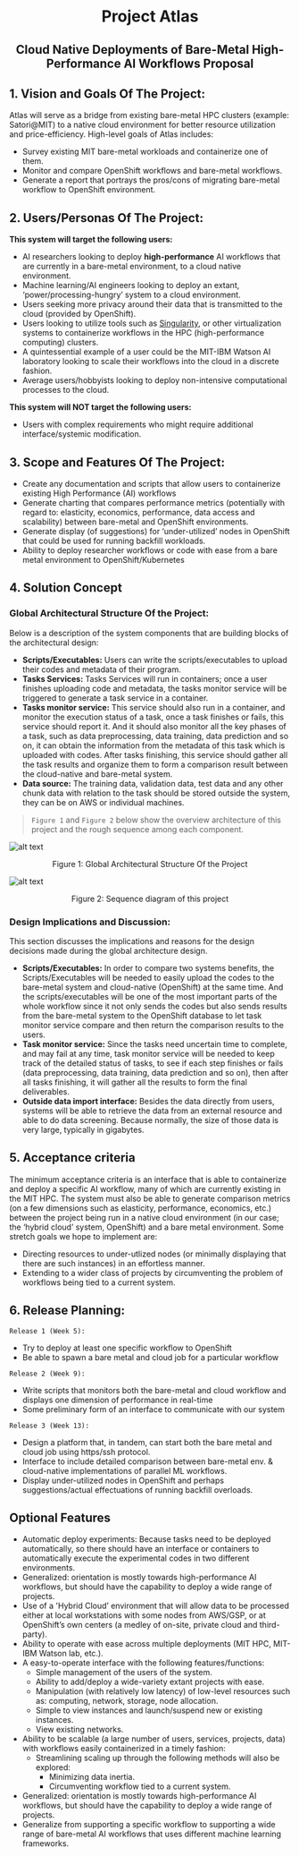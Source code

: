 
<h1 align="center"> Project Atlas </h1> 

<h2 align="center"> Cloud Native Deployments of Bare-Metal High-Performance AI Workflows Proposal </h2> 

## 1.   Vision and Goals Of The Project:

Atlas will serve as a bridge from existing bare-metal HPC clusters (example: Satori@MIT) to a native cloud environment for better resource utilization and price-efficiency. High-level goals of Atlas includes:
- Survey existing MIT bare-metal workloads and containerize one of them.
- Monitor and compare OpenShift workflows and bare-metal workflows.
- Generate a report that portrays the pros/cons of migrating bare-metal workflow to OpenShift environment.

## 2. Users/Personas Of The Project:

**This system will target the following users:**

- AI researchers looking to deploy **high-performance** AI workflows that are currently in a bare-metal environment, to a cloud native environment. 
- Machine learning/AI engineers looking to deploy an extant, ‘power/processing-hungry’ system to a cloud environment.
- Users seeking more privacy around their data that is transmitted to the cloud (provided by OpenShift).
- Users looking to utilize tools such as [Singularity](https://www.sylabs.io/docs/), or other virtualization systems to containerize workflows in the HPC (high-performance computing) clusters.
- A quintessential example of a user could be the MIT-IBM Watson AI laboratory looking to scale their workflows into the cloud in a discrete fashion. 
- Average users/hobbyists looking to deploy non-intensive computational processes to the cloud.


**This system will NOT target the following users:**

- Users with complex requirements who might require additional interface/systemic modification.

## 3.   Scope and Features Of The Project:
- Create any documentation and scripts that allow users to containerize existing High Performance (AI) workflows
- Generate charting that compares performance metrics (potentially with regard to: elasticity, economics, performance, data access and scalability) between bare-metal and OpenShift environments.
- Generate display (of suggestions) for ‘under-utilized’ nodes in OpenShift that could be used for running backfill workloads.
- Ability to deploy researcher workflows or code with ease from a bare metal environment to OpenShift/Kubernetes

## 4. Solution Concept
### Global Architectural Structure Of the Project:
Below is a description of the system components that are building blocks of the architectural design:
- **Scripts/Executables:** Users can write the scripts/executables to upload their codes and metadata of their program.
- **Tasks Services:** Tasks Services will run in containers; once a user finishes uploading code and metadata, the tasks monitor service will be triggered to generate a task service in a container.
- **Tasks monitor service:** This service should also run in a container, and monitor the execution status of a task, once a task finishes or fails, this service should report it. And it should also monitor all the key phases of a task, such as data preprocessing, data training, data prediction and so on, it can obtain the information from the metadata of this task which is uploaded with codes. After tasks finishing, this service should gather all the task results and organize them to form a comparison result between the cloud-native and bare-metal system.
- **Data source:** The training data, validation data, test data and any other chunk data with relation to the task should be stored outside the system, they can be on AWS or individual machines.

> `Figure 1` and `Figure 2` below show the overview architecture of this project and the rough sequence among each component.

![alt text](./imgs/../doc/imgs/overview-architecture.png "Overview Architecture")
<p align="center">Figure 1: Global Architectural Structure Of the Project</p>

![alt text](./imgs/../doc/imgs/overview-sequence-diagram.png "Overview Sequence Diagram")
<p align="center">Figure 2: Sequence diagram of this project</p>

### Design Implications and Discussion:
This section discusses the implications and reasons for the design decisions made during the global architecture design.
- **Scripts/Executables:**
In order to compare two systems benefits, the Scripts/Executables will be needed to easily upload the codes to the bare-metal system and cloud-native (OpenShift) at the same time. And the scripts/executables will be one of the most important parts of the whole workflow since it not only sends the codes but also sends results from the bare-metal system to the OpenShift database to let task monitor service compare and then return the comparison results to the users.
- **Task monitor service:** 
Since the tasks need uncertain time to complete, and may fail at any time, task monitor service will be needed to keep track of the detailed status of tasks, to see if each step finishes or fails (data preprocessing, data training, data prediction and so on), then after all tasks finishing, it will gather all the results to form the final deliverables.
- **Outside data import interface:**
Besides the data directly from users, systems will be able to retrieve the data from an external resource and able to do data screening. Because normally, the size of those data is very large, typically in gigabytes. 

## 5. Acceptance criteria
The minimum acceptance criteria is an interface that is able to containerize and deploy a specific AI workflow, many of which are currently existing in the MIT HPC. The system must also be able to generate comparison metrics (on a few dimensions such as elasticity, performance, economics, etc.) between the project being run in a native cloud environment (in our case; the ‘hybrid cloud’ system, OpenShift) and a bare metal environment. Some stretch goals we hope to implement are:
- Directing resources to under-utlized nodes (or minimally displaying that there are such instances) in an effortless manner.
- Extending to a wider class of projects by circumventing the problem of workflows being tied to a current system.


## 6.  Release Planning:
`Release 1 (Week 5):` 
- Try to deploy at least one specific workflow to OpenShift
- Be able to spawn a bare metal and cloud job for a particular workflow

`Release 2 (Week 9):` 
- Write scripts that monitors both the bare-metal and cloud workflow and displays one dimension of performance in real-time
- Some preliminary form of an interface to communicate with our system 

`Release 3 (Week 13):` 
- Design a platform that, in tandem, can start both the bare metal and cloud job using https/ssh protocol.
- Interface to include detailed comparison between bare-metal env. & cloud-native implementations of parallel ML workflows.
- Display under-utilized nodes in OpenShift and perhaps suggestions/actual effectuations of running backfill overloads.


## Optional Features
- Automatic deploy experiments: Because tasks need to be deployed automatically, so there should have an interface or containers to automatically execute the experimental codes in two different environments.
- Generalized: orientation is mostly towards high-performance AI workflows, but should have the capability to deploy a wide range of projects. 
- Use of a 'Hybrid Cloud’ environment that will allow data to be processed either at local workstations with some nodes from AWS/GSP, or at OpenShift’s own centers (a medley of on-site, private cloud and third-party).
- Ability to operate with ease across multiple deployments (MIT HPC, MIT-IBM Watson lab, etc.).
- A easy-to-operate interface with the following features/functions:
  - Simple management of the users of the system.
  - Ability to add/deploy a wide-variety extant projects with ease.
  - Manipulation (with relatively low latency) of low-level resources such as: computing, network, storage, node allocation.
  - Simple to view instances and launch/suspend new or existing instances.
  - View existing networks.
- Ability to be scalable (a large number of users, services, projects, data) with workflows easily containerized in a timely fashion:
  - Streamlining scaling up through the following methods will also be explored:
    - Minimizing data inertia.
    - Circumventing workflow tied to a current system.
- Generalized: orientation is mostly towards high-performance AI workflows, but should have the capability to deploy a wide range of projects. 
- Generalize from supporting a specific workflow to supporting a wide range of bare-metal AI workflows that uses different machine learning frameworks.


